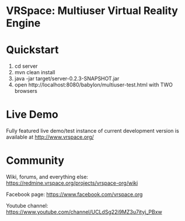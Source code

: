 # VRSpace: Multiuser Virtual Reality Engine

# Quickstart

1) cd server
2) mvn clean install
3) java -jar target/server-0.2.3-SNAPSHOT.jar
4) open http://localhost:8080/babylon/multiuser-test.html with TWO browsers

# Live Demo

Fully featured live demo/test instance of current development version is available at http://www.vrspace.org/

# Community

Wiki, forums, and everything else: https://redmine.vrspace.org/projects/vrspace-org/wiki

Facebook page: https://www.facebook.com/vrspace.org

Youtube channel: https://www.youtube.com/channel/UCLdSg22i9MZ3u7ityj_PBxw